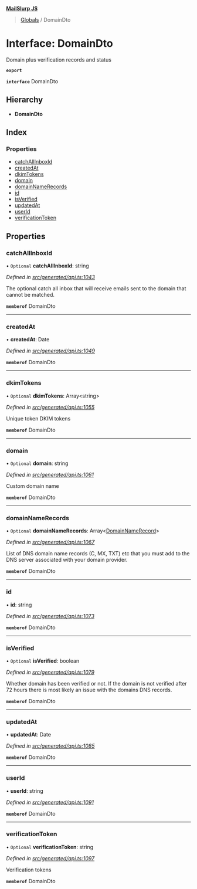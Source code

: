 **[MailSlurp JS](../README.md)**

> [Globals](../README.md) / DomainDto

# Interface: DomainDto

Domain plus verification records and status

**`export`** 

**`interface`** DomainDto

## Hierarchy

* **DomainDto**

## Index

### Properties

* [catchAllInboxId](domaindto.md#catchallinboxid)
* [createdAt](domaindto.md#createdat)
* [dkimTokens](domaindto.md#dkimtokens)
* [domain](domaindto.md#domain)
* [domainNameRecords](domaindto.md#domainnamerecords)
* [id](domaindto.md#id)
* [isVerified](domaindto.md#isverified)
* [updatedAt](domaindto.md#updatedat)
* [userId](domaindto.md#userid)
* [verificationToken](domaindto.md#verificationtoken)

## Properties

### catchAllInboxId

• `Optional` **catchAllInboxId**: string

*Defined in [src/generated/api.ts:1043](https://github.com/mailslurp/mailslurp-client/blob/359c034/src/generated/api.ts#L1043)*

The optional catch all inbox that will receive emails sent to the domain that cannot be matched.

**`memberof`** DomainDto

___

### createdAt

•  **createdAt**: Date

*Defined in [src/generated/api.ts:1049](https://github.com/mailslurp/mailslurp-client/blob/359c034/src/generated/api.ts#L1049)*

**`memberof`** DomainDto

___

### dkimTokens

• `Optional` **dkimTokens**: Array\<string>

*Defined in [src/generated/api.ts:1055](https://github.com/mailslurp/mailslurp-client/blob/359c034/src/generated/api.ts#L1055)*

Unique token DKIM tokens

**`memberof`** DomainDto

___

### domain

• `Optional` **domain**: string

*Defined in [src/generated/api.ts:1061](https://github.com/mailslurp/mailslurp-client/blob/359c034/src/generated/api.ts#L1061)*

Custom domain name

**`memberof`** DomainDto

___

### domainNameRecords

• `Optional` **domainNameRecords**: Array\<[DomainNameRecord](../modules/domainnamerecord.md)>

*Defined in [src/generated/api.ts:1067](https://github.com/mailslurp/mailslurp-client/blob/359c034/src/generated/api.ts#L1067)*

List of DNS domain name records (C, MX, TXT) etc that you must add to the DNS server associated with your domain provider.

**`memberof`** DomainDto

___

### id

•  **id**: string

*Defined in [src/generated/api.ts:1073](https://github.com/mailslurp/mailslurp-client/blob/359c034/src/generated/api.ts#L1073)*

**`memberof`** DomainDto

___

### isVerified

• `Optional` **isVerified**: boolean

*Defined in [src/generated/api.ts:1079](https://github.com/mailslurp/mailslurp-client/blob/359c034/src/generated/api.ts#L1079)*

Whether domain has been verified or not. If the domain is not verified after 72 hours there is most likely an issue with the domains DNS records.

**`memberof`** DomainDto

___

### updatedAt

•  **updatedAt**: Date

*Defined in [src/generated/api.ts:1085](https://github.com/mailslurp/mailslurp-client/blob/359c034/src/generated/api.ts#L1085)*

**`memberof`** DomainDto

___

### userId

•  **userId**: string

*Defined in [src/generated/api.ts:1091](https://github.com/mailslurp/mailslurp-client/blob/359c034/src/generated/api.ts#L1091)*

**`memberof`** DomainDto

___

### verificationToken

• `Optional` **verificationToken**: string

*Defined in [src/generated/api.ts:1097](https://github.com/mailslurp/mailslurp-client/blob/359c034/src/generated/api.ts#L1097)*

Verification tokens

**`memberof`** DomainDto
